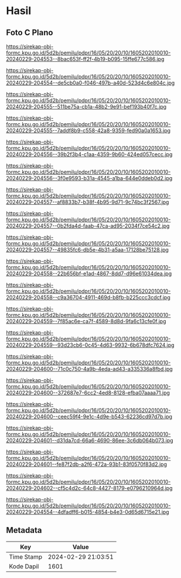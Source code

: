 # Hasil

## Foto C Plano

https://sirekap-obj-formc.kpu.go.id/5d2b/pemilu/pdpr/16/05/20/20/10/1605202010010-20240229-204553--8bac653f-ff2f-4b19-b095-15ffe677c586.jpg

https://sirekap-obj-formc.kpu.go.id/5d2b/pemilu/pdpr/16/05/20/20/10/1605202010010-20240229-204554--de5cb0a0-f046-497b-a40d-523d4c6e804c.jpg

https://sirekap-obj-formc.kpu.go.id/5d2b/pemilu/pdpr/16/05/20/20/10/1605202010010-20240229-204555--511be75a-cb1a-48b2-9e91-bef193b40f7c.jpg

https://sirekap-obj-formc.kpu.go.id/5d2b/pemilu/pdpr/16/05/20/20/10/1605202010010-20240229-204555--7addf8b9-c558-42a8-9359-fed90a0a1653.jpg

https://sirekap-obj-formc.kpu.go.id/5d2b/pemilu/pdpr/16/05/20/20/10/1605202010010-20240229-204556--39b2f3b4-c1aa-4359-9b60-424ed057cecc.jpg

https://sirekap-obj-formc.kpu.go.id/5d2b/pemilu/pdpr/16/05/20/20/10/1605202010010-20240229-204556--3f0e9593-b31a-4545-a1ba-644e0ddeb0d2.jpg

https://sirekap-obj-formc.kpu.go.id/5d2b/pemilu/pdpr/16/05/20/20/10/1605202010010-20240229-204557--af8833b7-b38f-4b95-9d71-9c74bc3f2567.jpg

https://sirekap-obj-formc.kpu.go.id/5d2b/pemilu/pdpr/16/05/20/20/10/1605202010010-20240229-204557--0b2fda4d-faab-47ca-ad95-2034f7ce54c2.jpg

https://sirekap-obj-formc.kpu.go.id/5d2b/pemilu/pdpr/16/05/20/20/10/1605202010010-20240229-204557--49835fc6-db5e-4b31-a5aa-17128be75128.jpg

https://sirekap-obj-formc.kpu.go.id/5d2b/pemilu/pdpr/16/05/20/20/10/1605202010010-20240229-204558--22b656bf-e1ad-4867-8dd7-d96e61034dea.jpg

https://sirekap-obj-formc.kpu.go.id/5d2b/pemilu/pdpr/16/05/20/20/10/1605202010010-20240229-204558--c9a36704-4911-469d-b8fb-b225ccc3cdcf.jpg

https://sirekap-obj-formc.kpu.go.id/5d2b/pemilu/pdpr/16/05/20/20/10/1605202010010-20240229-204559--7f85ac6e-ca7f-4589-8d8d-9fa6c13cfe0f.jpg

https://sirekap-obj-formc.kpu.go.id/5d2b/pemilu/pdpr/16/05/20/20/10/1605202010010-20240229-204559--93d23cb6-0c45-4d63-9932-6b678dfc7624.jpg

https://sirekap-obj-formc.kpu.go.id/5d2b/pemilu/pdpr/16/05/20/20/10/1605202010010-20240229-204600--71c0c750-4a9b-4eda-ad43-a335336a8fbd.jpg

https://sirekap-obj-formc.kpu.go.id/5d2b/pemilu/pdpr/16/05/20/20/10/1605202010010-20240229-204600--372687e7-6cc2-4ed8-8128-efba07aaaa71.jpg

https://sirekap-obj-formc.kpu.go.id/5d2b/pemilu/pdpr/16/05/20/20/10/1605202010010-20240229-204600--ceec59f4-9e1c-4d9e-b543-62236cd97d7b.jpg

https://sirekap-obj-formc.kpu.go.id/5d2b/pemilu/pdpr/16/05/20/20/10/1605202010010-20240229-204601--d31da7cd-66a6-4690-86ee-3c6db064b073.jpg

https://sirekap-obj-formc.kpu.go.id/5d2b/pemilu/pdpr/16/05/20/20/10/1605202010010-20240229-204601--fe87f2db-a2f6-472a-93b1-83f0570f83d2.jpg

https://sirekap-obj-formc.kpu.go.id/5d2b/pemilu/pdpr/16/05/20/20/10/1605202010010-20240229-204602--cf5c4d2c-64c8-4427-8179-e0796210964d.jpg

https://sirekap-obj-formc.kpu.go.id/5d2b/pemilu/pdpr/16/05/20/20/10/1605202010010-20240229-204554--4dfadff6-b015-4854-b4e3-0d65d6715e21.jpg


## Metadata

| Key        | Value               |
| ---------- | ------------------- |
| Time Stamp | 2024-02-29 21:03:51 |
| Kode Dapil | 1601                |



